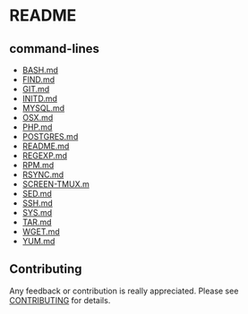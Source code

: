README
======

command-lines
-------------

* [BASH.md](BASH.md)
* [FIND.md](FIND.md)
* [GIT.md](GIT.md)
* [INITD.md](INITD.md)
* [MYSQL.md](MYSQL.md)
* [OSX.md](OSX.md)
* [PHP.md](PHP.md)
* [POSTGRES.md](POSTGRES.md)
* [README.md](README.md)
* [REGEXP.md](REGEXP.md)
* [RPM.md](RPM.md)
* [RSYNC.md](RSYNC.md)
* [SCREEN-TMUX.m](SCREEN-TMUX.md)
* [SED.md](SED.md)
* [SSH.md](SSH.md)
* [SYS.md](SYS.md)
* [TAR.md](TAR.md)
* [WGET.md](WGET.md)
* [YUM.md](YUM.md)

Contributing
------------

Any feedback or contribution is really appreciated. Please see [CONTRIBUTING](CONTRIBUTING.md) for details.
